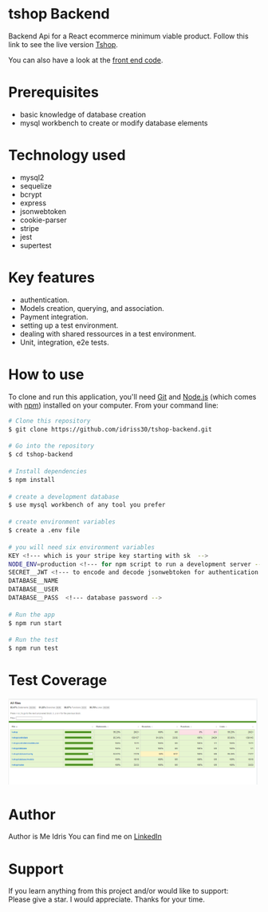 # tshop Backend

Backend Api for a React ecommerce minimum viable product.
Follow this link to see the live version [Tshop](https://idrisscissoko.com/tshop/).

You can also have a look at the [front end code](https://github.com/idriss30/t-shop).

# Prerequisites

- basic knowledge of database creation
- mysql workbench to create or modify database elements

# Technology used

- mysql2
- sequelize
- bcrypt
- express
- jsonwebtoken
- cookie-parser
- stripe
- jest
- supertest

# Key features

- authentication.
- Models creation, querying, and association.
- Payment integration.
- setting up a test environment.
- dealing with shared ressources in a test environment.
- Unit, integration, e2e tests.

# How to use

To clone and run this application, you'll need [Git](https://git-scm.com) and [Node.js](https://nodejs.org/en/download/) (which comes with [npm](http://npmjs.com)) installed on your computer. From your command line:

```bash
# Clone this repository
$ git clone https://github.com/idriss30/tshop-backend.git

# Go into the repository
$ cd tshop-backend

# Install dependencies
$ npm install

# create a development database
$ use mysql workbench of any tool you prefer

# create environment variables
$ create a .env file

# you will need six environment variables
KEY <!--- which is your stripe key starting with sk  -->
NODE_ENV=production <!--- for npm script to run a development server -->
SECRET__JWT <!--- to encode and decode jsonwebtoken for authentication -->
DATABASE__NAME
DATABASE__USER
DATABASE__PASS  <!--- database password -->

# Run the app
$ npm run start

# Run the test
$ npm run test

```

# Test Coverage

<img
  src="./coverageImage.png"
  alt="Alt text"
  title="Optional title"
  style="display: inline-block; margin: 0 auto; max-width: 500px">

# Author

Author is Me Idris
You can find me on [LinkedIn](www.linkedin.com/in/idrissciss)

# Support

If you learn anything from this project and/or would like to support:</br>
Please give a star. I would appreciate.
Thanks for your time.
